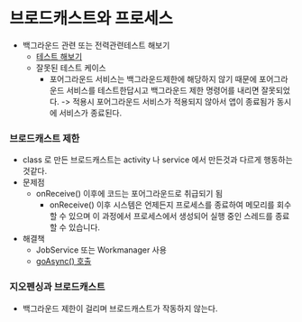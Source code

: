 # 브로드캐스트와 프로세스
* 백그라운드 관련 또는 전력관련테스트 해보기 
  * [테스트 해보기](https://developer.android.com/topic/performance/power/test-power?hl=ko#adb-copmmands)
  * 잘못된 테스트 케이스
    * 포어그라운드 서비스는 백그라운드제한에 해당하지 않기 때문에 포어그라운드 서비스를 테스트한답시고 백그라운드 제한 명령어를 내리면 잘못되었다. -> 적용시 포어그라운드 서비스가 적용되지 않아서 앱이 종료됨가 동시에 서비스가 종료된다.
### 브로드캐스트 제한
* class 로 만든 브로드캐스트는 activity 나 service 에서 만든것과 다르게 행동하는것같다.
* 문제점
  * onReceive() 이후에 코드는 포어그라운드로 취급되기 됨
    * onReceive() 이후 시스템은 언제든지 프로세스를 종료하여 메모리를 회수할 수 있으며 이 과정에서 프로세스에서 생성되어 실행 중인 스레드를 종료할 수 있습니다. 
* 해결책
  * JobService 또는 Workmanager 사용
  * [goAsync() 호출](https://developer.android.com/guide/components/broadcasts?hl=ko#effects-process-state)
### 지오펜싱과 브로드캐스트
  * 백그라운드 제한이 걸리며 브로드캐스트가 작동하지 않는다.
